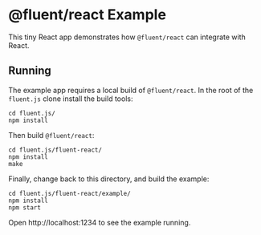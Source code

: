 # @fluent/react Example

This tiny React app demonstrates how `@fluent/react` can integrate with React.

## Running

The example app requires a local build of `@fluent/react`. In the root of the
`fluent.js` clone install the build tools:

    cd fluent.js/
    npm install

Then build `@fluent/react`:

    cd fluent.js/fluent-react/
    npm install
    make

Finally, change back to this directory, and build the example:

    cd fluent.js/fluent-react/example/
    npm install
    npm start

Open http://localhost:1234 to see the example running.
